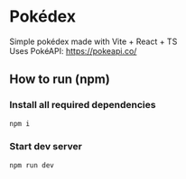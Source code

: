 # Pokédex

Simple pokédex made with Vite + React + TS\
Uses PokéAPI: https://pokeapi.co/

## How to run (npm)

### Install all required dependencies

```bash
npm i
```

### Start dev server

```bash
npm run dev
```
